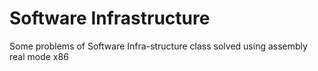 # Software Infrastructure
Some problems of Software Infra-structure class solved using assembly real mode x86
